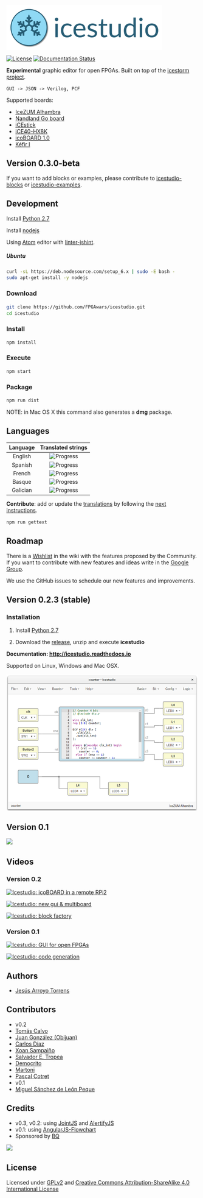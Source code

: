 <img src="./doc/images/icestudio-logo-label.png" align="center">

[![License](http://img.shields.io/:license-gpl-blue.svg)](http://opensource.org/licenses/GPL-2.0)
[![Documentation Status](https://readthedocs.org/projects/icestudio/badge/?version=stable)](http://icestudio.readthedocs.io/en/stable/)


**Experimental** graphic editor for open FPGAs. Built on top of the [icestorm project](http://www.clifford.at/icestorm/).

    GUI -> JSON -> Verilog, PCF

Supported boards:

* [IceZUM Alhambra](https://github.com/FPGAwars/icezum)
* [Nandland Go board](https://www.nandland.com/goboard/introduction.html)
* [iCEstick](http://www.pighixxx.com/test/portfolio-items/icestick/)
* [iCE40-HX8K](http://www.latticesemi.com/Products/DevelopmentBoardsAndKits/iCE40HX8KBreakoutBoard.aspx)
* [icoBOARD 1.0](http://icoboard.org/about-icoboard.html)
* [Kéfir I](http://fpgalibre.sourceforge.net/Kefir/)

## Version 0.3.0-beta

If you want to add blocks or examples, please contribute to [icestudio-blocks](https://github.com/FPGAwars/icestudio-blocks) or [icestudio-examples](https://github.com/FPGAwars/icestudio-examples).

## Development

Install [Python 2.7](https://www.python.org/downloads/release/python-2711/)

Install [nodejs](https://github.com/nodejs/node)

Using [Atom](https://atom.io/) editor with [linter-jshint](https://atom.io/packages/linter-jshint).

##### Ubuntu

```bash
curl -sL https://deb.nodesource.com/setup_6.x | sudo -E bash -
sudo apt-get install -y nodejs
```

### Download

```bash
git clone https://github.com/FPGAwars/icestudio.git
cd icestudio
```

### Install

```bash
npm install
```

### Execute

```bash
npm start
```

### Package

```bash
npm run dist
```

NOTE: in Mac OS X this command also generates a **dmg** package.

## Languages

|  Language  | Translated strings                         |
|:----------:|:------------------------------------------:|
| English    | ![Progress](http://progressed.io/bar/100)  |
| Spanish    | ![Progress](http://progressed.io/bar/83)   |
| French     | ![Progress](http://progressed.io/bar/81)   |
| Basque     | ![Progress](http://progressed.io/bar/56)   |
| Galician   | ![Progress](http://progressed.io/bar/54)   |

**Contribute**: add or update the [translations](https://github.com/FPGAwars/icestudio/tree/develop/app/resources/locale) by following the [next instructions](https://angular-gettext.rocketeer.be/dev-guide/translate/#poedit).

```bash
npm run gettext
```

## Roadmap

There is a [Wishlist](https://github.com/FPGAwars/icestudio/wiki/Wishlist:-proposed-features) in the wiki with the features proposed by the Community. If you want to contribute with new features and ideas write in the [Google Group](https://groups.google.com/forum/#!forum/fpga-wars-explorando-el-lado-libre).

 We use the GitHub issues to schedule our new features and improvements.

## Version 0.2.3 (stable)

### Installation

1. Install [Python 2.7](https://www.python.org)

2. Download the [release](https://github.com/FPGAwars/icestudio/releases), unzip and execute **icestudio**

**Documentation: http://icestudio.readthedocs.io**

Supported on Linux, Windows and Mac OSX.

<img src="./doc/images/icestudio-0.2.3.png" width="700" align="center">

## Version 0.1

![][icestudio-0.1-demo]

## Videos

### Version 0.2

[![Icestudio: icoBOARD in a remote RPi2 ](http://img.youtube.com/vi/DAStv80OtXQ/0.jpg)](https://www.youtube.com/watch?v=DAStv80OtXQ "Icestudio: icoBOARD in a remote RPi2")

[![Icestudio: new gui & multiboard](http://img.youtube.com/vi/OWnVCjo7N9Y/0.jpg)](https://www.youtube.com/watch?v=OWnVCjo7N9Y "Icestudio: new gui & multiboard")

[![Icestudio: block factory](http://img.youtube.com/vi/mAIKb47z2Do/0.jpg)](http://www.youtube.com/watch?v=mAIKb47z2Do "Icestudio: block factory")


### Version 0.1

[![Icestudio: GUI for open FPGAs](http://img.youtube.com/vi/Okl4Rr_i6Qk/0.jpg)](http://www.youtube.com/watch?v=Okl4Rr_i6Qk "Icestudio: GUI for open FPGAs")

[![Icestudio: code generation](http://img.youtube.com/vi/pG1DsF9MIj0/0.jpg)](http://www.youtube.com/watch?v=pG1DsF9MIj0 "Icestudio: code generation")

## Authors

* [Jesús Arroyo Torrens](https://github.com/Jesus89)

## Contributors

* v0.2
 * [Tomás Calvo](https://github.com/tocalvo)
 * [Juan González (Obijuan)](https://github.com/Obijuan)
 * [Carlos Díaz](https://github.com/C47D)
 * [Xoan Sampaiño](https://github.com/xoan)
 * [Salvador E. Tropea](https://github.com/set-soft)
 * [Democrito](https://github.com/Democrito)
 * [Martoni](https://github.com/Martoni)
 * [Pascal Cotret](https://github.com/pcotret)
* v0.1
 * [Miguel Sánchez de León Peque](https://github.com/Peque)

## Credits

* v0.3, v0.2: using [JointJS](https://github.com/clientIO/joint) and [AlertifyJS](https://github.com/MohammadYounes/AlertifyJS)
* v0.1: using [AngularJS-Flowchart](https://github.com/codecapers/AngularJS-FlowChart)
* Sponsored by [BQ](https://www.bq.com)

![](https://github.com/FPGAwars/icezum/raw/master/wiki/bq-logo.png)

## License

Licensed under [GPLv2](http://opensource.org/licenses/GPL-2.0) and [Creative Commons Attribution-ShareAlike 4.0 International License](http://creativecommons.org/licenses/by-sa/4.0/)

[icestudio-0.1-demo]: doc/images/icestudio-demo.gif
